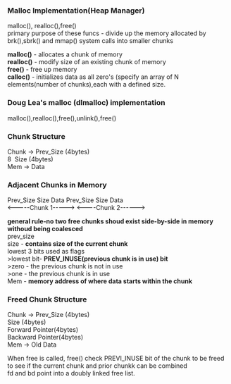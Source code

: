 ### Malloc Implementation(Heap Manager)
<p> malloc(), realloc(),free() <br>
primary purpose of these funcs - divide up the memory allocated by brk(),sbrk() and mmap() system calls into smaller chunks <br>
 
**malloc()** - allocates a chunk of memory <br>
**realloc()** - modify size of an existing chunk of memory <br>
**free()** - free up memory <br>
**calloc()** - initializes data as all zero's (specify an array of N elements(number of chunks),each with a defined size. 
</p>

### Doug Lea's malloc (dlmalloc) implementation 
malloc(),realloc(),free(),unlink(),free() <br> 
 
### Chunk Structure  
<p>Chunk ->  Prev_Size (4bytes)  <br>
8&nbsp; Size      (4bytes)  <br>
   Mem   ->  Data                <br>
</p>

### Adjacent Chunks in Memory 
Prev_Size Size Data Prev_Size Size Data <br>
<-----Chunk 1-----> <----Chunk 2------> <br>

**general rule-no two free chunks shoud exist side-by-side in memory withoud being coalesced** <br>
prev_size <br>
size - **contains size of the current chunk** <br>
        lowest 3 bits used as flags <br> 
        >lowest bit- **PREV_INUSE(previous chunk is in use) bit** <br>
        >zero - the previous chunk is not in use <br>
        >one - the previous chunk is in use <br> 
 Mem - **memory address of where data starts within the chunk**  <br>


### Freed Chunk Structure
<p>Chunk ->  Prev_Size (4bytes)  <br>
             Size      (4bytes)  <br>
             Forward Pointer(4bytes) <br>
             Backward Pointer(4bytes) <br>
   Mem   ->  Old Data                <br>
</p>
 When free is called, free() check PREVI_INUSE bit of the chunk to be freed to see if the current chunk and prior chunkk can be combined<br>
 fd and bd point into a doubly linked free list. 
 









